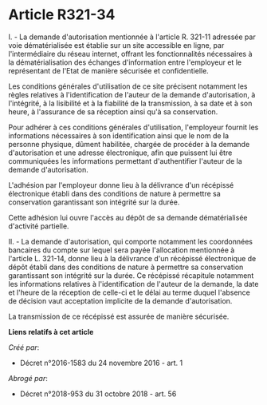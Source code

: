 # Article R321-34

I. - La demande d'autorisation mentionnée à l'article R. 321-11 adressée par voie dématérialisée est établie sur un site
accessible en ligne, par l'intermédiaire du réseau internet, offrant les fonctionnalités nécessaires à la dématérialisation
des échanges d'information entre l'employeur et le représentant de l'Etat de manière sécurisée et confidentielle.

Les conditions générales d'utilisation de ce site précisent notamment les règles relatives à l'identification de l'auteur de
la demande d'autorisation, à l'intégrité, à la lisibilité et à la fiabilité de la transmission, à sa date et à son heure, à
l'assurance de sa réception ainsi qu'à sa conservation.

Pour adhérer à ces conditions générales d'utilisation, l'employeur fournit les informations nécessaires à son identification
ainsi que le nom de la personne physique, dûment habilitée, chargée de procéder à la demande d'autorisation et une adresse
électronique, afin que puissent lui être communiquées les informations permettant d'authentifier l'auteur de la demande
d'autorisation.

L'adhésion par l'employeur donne lieu à la délivrance d'un récépissé électronique établi dans des conditions de nature à
permettre sa conservation garantissant son intégrité sur la durée.

Cette adhésion lui ouvre l'accès au dépôt de sa demande dématérialisée d'activité partielle.

II. - La demande d'autorisation, qui comporte notamment les coordonnées bancaires du compte sur lequel sera payée
l'allocation mentionnée à l'article L. 321-14, donne lieu à la délivrance d'un récépissé électronique de dépôt établi dans
des conditions de nature à permettre sa conservation garantissant son intégrité sur la durée. Ce récépissé récapitule
notamment les informations relatives à l'identification de l'auteur de la demande, la date et l'heure de la réception de
celle-ci et le délai au terme duquel l'absence de décision vaut acceptation implicite de la demande d'autorisation.

La transmission de ce récépissé est assurée de manière sécurisée.

**Liens relatifs à cet article**

_Créé par_:

  - Décret n°2016-1583 du 24 novembre 2016 - art. 1

_Abrogé par_:

  - Décret n°2018-953 du 31 octobre 2018 - art. 56
